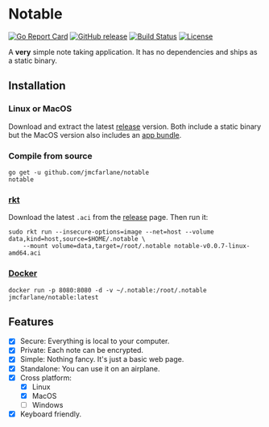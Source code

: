 # Notable

[![Go Report Card](https://goreportcard.com/badge/jmcfarlane/notable)](https://goreportcard.com/report/jmcfarlane/notable)
[![GitHub release](https://img.shields.io/github/release/jmcfarlane/notable.svg)](https://github.com/jmcfarlane/notable/releases)
[![Build Status](https://img.shields.io/travis/jmcfarlane/notable/master.svg)](https://github.com/jmcfarlane/notable/tree/master)
[![License](https://img.shields.io/github/license/mashape/apistatus.svg)](https://github.com/jmcfarlane/notable/blob/master/LICENSE)

A **very** simple note taking application. It has no dependencies and
ships as a static binary.

## Installation

### Linux or MacOS

Download and extract the latest
[release](https://github.com/jmcfarlane/notable/releases) version.
Both include a static binary but the MacOS version also
includes an [app bundle](https://en.wikipedia.org/wiki/Bundle_(macOS)).

### Compile from source

```
go get -u github.com/jmcfarlane/notable
notable
```

### [rkt](https://coreos.com/rkt/)

Download the latest `.aci` from the [release](https://github.com/jmcfarlane/notable/releases) page. Then run it:

```
sudo rkt run --insecure-options=image --net=host --volume data,kind=host,source=$HOME/.notable \
    --mount volume=data,target=/root/.notable notable-v0.0.7-linux-amd64.aci
```

### [Docker](https://www.docker.com/)

```
docker run -p 8080:8080 -d -v ~/.notable:/root/.notable jmcfarlane/notable:latest
```

## Features

- [x] Secure: Everything is local to your computer.
- [x] Private: Each note can be encrypted.
- [x] Simple: Nothing fancy. It's just a basic web page.
- [x] Standalone: You can use it on an airplane.
- [x] Cross platform:
    - [x] Linux
    - [x] MacOS
    - [ ] Windows
- [x] Keyboard friendly.
